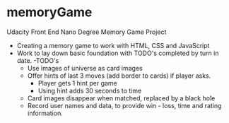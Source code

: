 # memoryGame
Udacity Front End Nano Degree Memory Game Project
- Creating a memory game to work with HTML, CSS and JavaScript
- Work to lay down basic foundation with TODO's completed by turn in date.
  -TODO's
    - Use images of universe as card images
    - Offer hints of last 3 moves (add border to cards) if player asks. 
      - Player gets 1 hint per game
      - Using hint adds 30 seconds to time
    - Card images disappear when matched, replaced by a black hole
    - Record user names and data, to provide win - loss, time and rating information.

 
